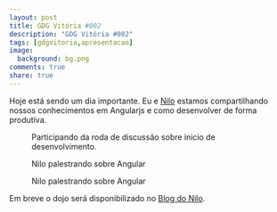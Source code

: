 ```yaml
---
layout: post
title: GDG Vitória #002
description: "GDG Vitória #002"
tags: [gdgvitoria,apresentacao]
image:
  background: bg.png
comments: true
share: true
---
```


Hoje está sendo um dia importante. Eu e [Nilo](http://nilomusso.github.io) estamos compartilhando nossos conhecimentos em Angularjs e como desenvolver de forma produtiva. 

<figure>
	<img src="{{site.url}}/images/gdg_1.jpg" alt="">
	<figcaption>Participando da roda de discussão sobre inicio de desenvolvimento.</figcaption>
</figure>


<figure>
	<img src="{{site.url}}/images/gdg_2.jpg" alt="">
	<figcaption>Nilo palestrando sobre Angular</figcaption>
</figure>


<figure>
	<img src="{{site.url}}/images/gdg_3.jpg" alt="">
	<figcaption>Nilo palestrando sobre Angular</figcaption>
</figure>


Em breve o dojo será disponibilizado no [Blog do Nilo](http://nilomusso.github.io).
